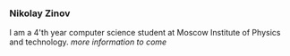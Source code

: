 ### Nikolay Zinov
I am a 4'th year computer science student at Moscow Institute of Physics and technology.
_more information to come_
